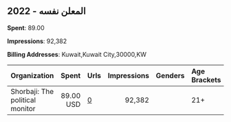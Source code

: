 ## 2022 - المعلن نفسه 
**Spent**: 89.00

**Impressions**: 92,382

**Billing Addresses**: Kuwait,Kuwait City,30000,KW

|Organization|Spent|Urls|Impressions|Genders|Age Brackets|Country Codes|
|:---|---:|:---|---:|:---|:---|:---|
|Shorbaji: The political monitor|89.00 USD|[0](https://www.snap.com/political-ads/asset/c97b439acc546b8449ccb8d61a51cefd13c37f041fcca14394fc48c3af89e784?mediaType=mp4)|92,382||21+|kuwait|
